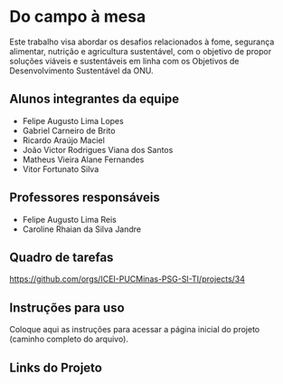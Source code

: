 # Do campo à mesa

Este trabalho visa abordar os desafios relacionados à fome, segurança alimentar, nutrição e agricultura sustentável, com o objetivo de propor soluções viáveis e sustentáveis em linha com os Objetivos de Desenvolvimento Sustentável da ONU.

## Alunos integrantes da equipe

* Felipe Augusto Lima Lopes
* Gabriel Carneiro de Brito
* Ricardo Araújo Maciel
* João Victor Rodrigues Viana dos Santos
* Matheus Vieira Alane Fernandes
* Vitor Fortunato Silva

## Professores responsáveis

* Felipe Augusto Lima Reis
* Caroline Rhaian da Silva Jandre

## Quadro de tarefas
https://github.com/orgs/ICEI-PUCMinas-PSG-SI-TI/projects/34

## Instruções para uso
Coloque aqui as instruções para acessar a página inicial do projeto (caminho completo do arquivo). 

## Links do Projeto

